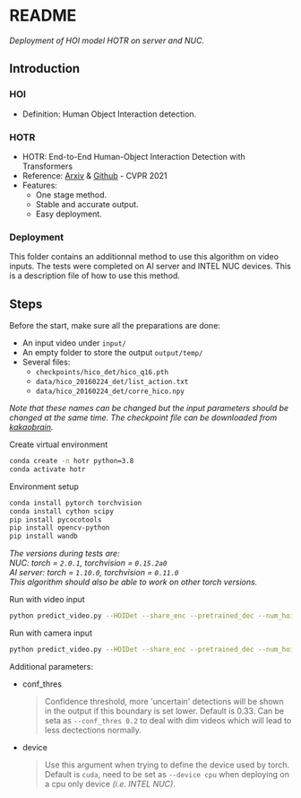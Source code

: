 # README
*Deployment of HOI model HOTR on server and NUC.*

## Introduction 
### HOI
- Definition: Human Object Interaction detection. 
### HOTR
- HOTR: End-to-End Human-Object Interaction Detection with Transformers
- Reference: [Arxiv](https://arxiv.org/abs/2104.13682 'HOTR: End-to-End Human-Object Interaction Detection with Transformers') & [Github](https://github.com/kakaobrain/HOTR 'https://github.com/kakaobrain/HOTR') - CVPR 2021
- Features:  
    * One stage method. 
    * Stable and accurate output. 
    * Easy deployment. 
### Deployment 
This folder contains an additionnal method to use this algorithm on video inputs. The tests were completed on AI server and INTEL NUC devices. This is a description file of how to use this method. 

## Steps
Before the start, make sure all the preparations are done:  
- An input video under `input/`
- An empty folder to store the output `output/temp/`
- Several files: 
    * `checkpoints/hico_det/hico_q16.pth`
    * `data/hico_20160224_det/list_action.txt`
    * `data/hico_20160224_det/corre_hico.npy`

_Note that these names can be changed but the input parameters should be changed at the same time. The checkpoint file can be downloaded from [kakaobrain](https://arena.kakaocdn.net/brainrepo/hotr/hico_q16.pth 'COCO detector for HICO-DET dataset')._

Create virtual environment
```sh
conda create -n hotr python=3.8
conda activate hotr
```

Environment setup
```sh
conda install pytorch torchvision
conda install cython scipy
pip install pycocotools
pip install opencv-python
pip install wandb
```
_The versions during tests are:  
NUC: torch = `2.0.1`, torchvision = `0.15.2a0`  
AI server: torch = `1.10.0`, torchvision = `0.11.0`  
This algorithm should also be able to work on other torch versions._

Run with video input
```sh
python predict_video.py --HOIDet --share_enc --pretrained_dec --num_hoi_queries 16 --object_threshold 0 --temperature 0.2 --no_aux_loss --eval --resume checkpoints/hico_det/hico_q16.pth --dataset_file hico-det --action_list_file data/hico_20160224_det/list_action.txt --correct_path data/hico_20160224_det/corre_hico.npy --img_dir ./input --outpath output/temp/
```
Run with camera input
```sh
python predict_video.py --HOIDet --share_enc --pretrained_dec --num_hoi_queries 16 --object_threshold 0 --temperature 0.2 --no_aux_loss --eval --resume checkpoints/hico_det/hico_q16.pth --dataset_file hico-det --action_list_file data/hico_20160224_det/list_action.txt --correct_path data/hico_20160224_det/corre_hico.npy --camera -1 --outpath output/temp/
```


Additional parameters:  
- conf_thres 
    >Confidence threshold, more 'uncertain' detections will be shown in the output if this boundary is set lower. Default is 0.33. Can be seta as `--conf_thres 0.2` to deal with dim videos which will lead to less dectections normally. 
- device
    > Use this argument when trying to define the device used by torch. Default is `cuda`, need to be set as `--device cpu` when deploying on a cpu only device *(i.e. INTEL NUC)*. 